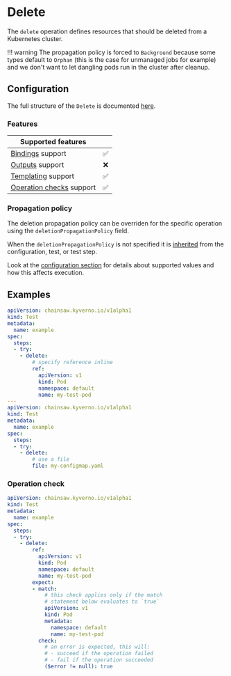 # Delete

The `delete` operation defines resources that should be deleted from a Kubernetes cluster.

!!! warning
    The propagation policy is forced to `Background` because some types default to `Orphan` (this is the case for unmanaged jobs for example) and we don't want to let dangling pods run in the cluster after cleanup.

## Configuration

The full structure of the `Delete` is documented [here](../reference/apis/chainsaw.v1alpha1.md#chainsaw-kyverno-io-v1alpha1-Delete).

### Features

| Supported features                                 |                    |
|----------------------------------------------------|:------------------:|
| [Bindings](../general/bindings.md) support         | :white_check_mark: |
| [Outputs](../general/outputs.md) support           | :x:                |
| [Templating](../general/templating.md) support     | :white_check_mark: |
| [Operation checks](../general/checks.md) support   | :white_check_mark: |

### Propagation policy

The deletion propagation policy can be overriden for the specific operation using the `deletionPropagationPolicy` field.

When the `deletionPropagationPolicy` is not specified it is [inherited](../general/inheritance.md) from the configuration, test, or test step.

Look at the [configuration section](../configuration/options/deletion.md#propagation) for details about supported values and how this affects execution.

## Examples

```yaml
apiVersion: chainsaw.kyverno.io/v1alpha1
kind: Test
metadata:
  name: example
spec:
  steps:
  - try:
    - delete:
        # specify reference inline
        ref:
          apiVersion: v1
          kind: Pod
          namespace: default
          name: my-test-pod
---
apiVersion: chainsaw.kyverno.io/v1alpha1
kind: Test
metadata:
  name: example
spec:
  steps:
  - try:
    - delete:
        # use a file
        file: my-configmap.yaml
```

### Operation check

```yaml
apiVersion: chainsaw.kyverno.io/v1alpha1
kind: Test
metadata:
  name: example
spec:
  steps:
  - try:
    - delete:
        ref:
          apiVersion: v1
          kind: Pod
          namespace: default
          name: my-test-pod
        expect:
        - match:
            # this check applies only if the match
            # statement below evaluates to `true`
            apiVersion: v1
            kind: Pod
            metadata:
              namespace: default
              name: my-test-pod
          check:
            # an error is expected, this will:
            # - succeed if the operation failed
            # - fail if the operation succeeded
            ($error != null): true
```
